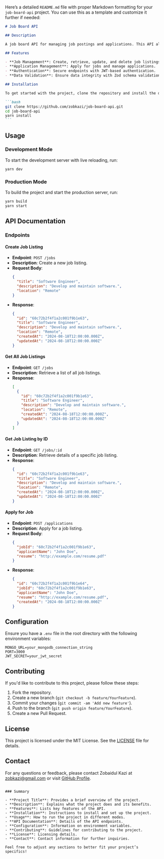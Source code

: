 Here’s a detailed `README.md` file with proper Markdown formatting for your `job-board-api` project. You can use this as a template and customize it further if needed:

````markdown
# Job Board API

## Description

A job board API for managing job postings and applications. This API allows users to post job listings, apply for jobs, and manage job applications using Express and Mongoose.

## Features

- **Job Management**: Create, retrieve, update, and delete job listings.
- **Application Management**: Apply for jobs and manage applications.
- **Authentication**: Secure endpoints with JWT-based authentication.
- **Data Validation**: Ensure data integrity with Zod schema validation.

## Installation

To get started with the project, clone the repository and install the dependencies:

```bash
git clone https://github.com/zobkazi/job-board-api.git
cd job-board-api
yarn install
```
````

## Usage

### Development Mode

To start the development server with live reloading, run:

```bash
yarn dev
```

### Production Mode

To build the project and start the production server, run:

```bash
yarn build
yarn start
```

## API Documentation

### Endpoints

#### Create Job Listing

- **Endpoint**: `POST /jobs`
- **Description**: Create a new job listing.
- **Request Body**:
  ```json
  {
    "title": "Software Engineer",
    "description": "Develop and maintain software.",
    "location": "Remote"
  }
  ```
- **Response**:
  ```json
  {
    "id": "60c72b2f4f1a2c001f9b1e63",
    "title": "Software Engineer",
    "description": "Develop and maintain software.",
    "location": "Remote",
    "createdAt": "2024-08-18T12:00:00.000Z",
    "updatedAt": "2024-08-18T12:00:00.000Z"
  }
  ```

#### Get All Job Listings

- **Endpoint**: `GET /jobs`
- **Description**: Retrieve a list of all job listings.
- **Response**:
  ```json
  [
    {
      "id": "60c72b2f4f1a2c001f9b1e63",
      "title": "Software Engineer",
      "description": "Develop and maintain software.",
      "location": "Remote",
      "createdAt": "2024-08-18T12:00:00.000Z",
      "updatedAt": "2024-08-18T12:00:00.000Z"
    }
  ]
  ```

#### Get Job Listing by ID

- **Endpoint**: `GET /jobs/:id`
- **Description**: Retrieve details of a specific job listing.
- **Response**:
  ```json
  {
    "id": "60c72b2f4f1a2c001f9b1e63",
    "title": "Software Engineer",
    "description": "Develop and maintain software.",
    "location": "Remote",
    "createdAt": "2024-08-18T12:00:00.000Z",
    "updatedAt": "2024-08-18T12:00:00.000Z"
  }
  ```

#### Apply for Job

- **Endpoint**: `POST /applications`
- **Description**: Apply for a job listing.
- **Request Body**:
  ```json
  {
    "jobId": "60c72b2f4f1a2c001f9b1e63",
    "applicantName": "John Doe",
    "resume": "http://example.com/resume.pdf"
  }
  ```
- **Response**:
  ```json
  {
    "id": "60c72b2f4f1a2c001f9b1e64",
    "jobId": "60c72b2f4f1a2c001f9b1e63",
    "applicantName": "John Doe",
    "resume": "http://example.com/resume.pdf",
    "createdAt": "2024-08-18T12:00:00.000Z"
  }
  ```

## Configuration

Ensure you have a `.env` file in the root directory with the following environment variables:

```
MONGO_URL=your_mongodb_connection_string
PORT=3000
JWT_SECRET=your_jwt_secret
```

## Contributing

If you'd like to contribute to this project, please follow these steps:

1. Fork the repository.
2. Create a new branch (`git checkout -b feature/YourFeature`).
3. Commit your changes (`git commit -am 'Add new feature'`).
4. Push to the branch (`git push origin feature/YourFeature`).
5. Create a new Pull Request.

## License

This project is licensed under the MIT License. See the [LICENSE](LICENSE) file for details.

## Contact

For any questions or feedback, please contact Zobaidul Kazi at [zobkazi@gmail.com](mailto:zobkazi@gmail.com) or visit [GitHub Profile](https://github.com/zobkazi).

```

### Summary

- **Project Title**: Provides a brief overview of the project.
- **Description**: Explains what the project does and its benefits.
- **Features**: Lists key features of the API.
- **Installation**: Instructions to install and set up the project.
- **Usage**: How to run the project in different modes.
- **API Documentation**: Details of the API endpoints.
- **Configuration**: Information on environment variables.
- **Contributing**: Guidelines for contributing to the project.
- **License**: Licensing details.
- **Contact**: Contact information for further inquiries.

Feel free to adjust any sections to better fit your project’s specifics!
```
